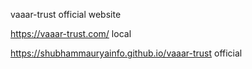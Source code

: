 vaaar-trust official website

https://vaaar-trust.com/ local

https://shubhammauryainfo.github.io/vaaar-trust  official


